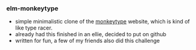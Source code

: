 ### elm-monkeytype

- simple minimalistic clone of the [monkeytype](https://monkeytype.com/) website, which is kind of like type racer.
- already had this finished in an ellie, decided to put on github
- written for fun, a few of my friends also did this challenge
